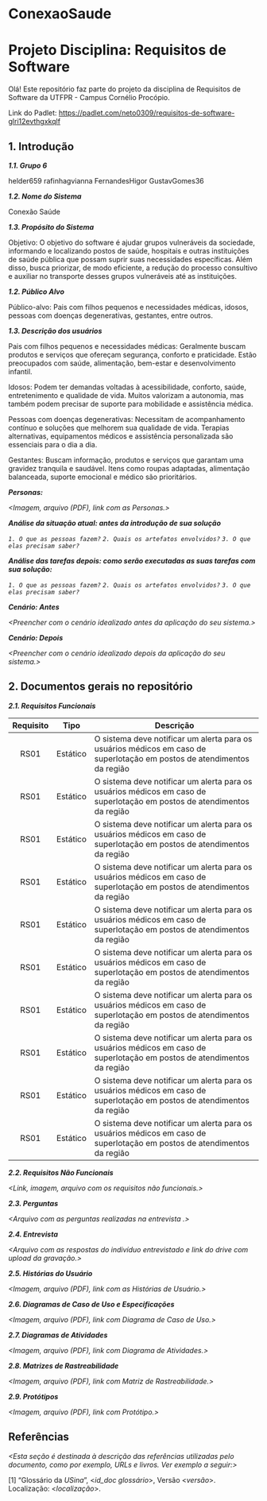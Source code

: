 # ConexaoSaude

# Projeto Disciplina: Requisitos de Software

Olá! Este repositório faz parte do projeto da disciplina de Requisitos de Software da UTFPR - Campus Cornélio Procópio. 

Link do Padlet:
https://padlet.com/neto0309/requisitos-de-software-glri12evthgxkqlf

## 1. Introdução

***1.1.  Grupo 6***

helder659
rafinhagvianna
FernandesHigor
GustavGomes36

***1.2.  Nome do Sistema***

Conexão Saúde

***1.3.  Propósito do Sistema***

Objetivo: O objetivo do software é ajudar grupos vulneráveis da sociedade, informando e localizando postos de saúde, hospitais e outras instituições de saúde pública que possam suprir suas necessidades específicas. Além disso, busca priorizar, de modo eficiente, a redução do processo consultivo e auxiliar no transporte desses grupos vulneráveis até as instituições.

***1.2.  Público Alvo***

Público-alvo: Pais com filhos pequenos e necessidades médicas, idosos, pessoas com doenças degenerativas, gestantes, entre outros.

***1.3. Descrição dos usuários***

Pais com filhos pequenos e necessidades médicas: Geralmente buscam produtos e serviços que ofereçam segurança, conforto e praticidade. Estão preocupados com saúde, alimentação, bem-estar e desenvolvimento infantil.

Idosos: Podem ter demandas voltadas à acessibilidade, conforto, saúde, entretenimento e qualidade de vida. Muitos valorizam a autonomia, mas também podem precisar de suporte para mobilidade e assistência médica.

Pessoas com doenças degenerativas: Necessitam de acompanhamento contínuo e soluções que melhorem sua qualidade de vida. Terapias alternativas, equipamentos médicos e assistência personalizada são essenciais para o dia a dia.

Gestantes: Buscam informação, produtos e serviços que garantam uma gravidez tranquila e saudável. Itens como roupas adaptadas, alimentação balanceada, suporte emocional e médico são prioritários.

***Personas:***

*<Imagem, arquivo (PDF), link com as Personas.>*

***Análise da situação atual: antes da introdução de sua solução***

*`1. O que as pessoas fazem?`*
*`2. Quais os artefatos envolvidos?`*
*`3. O que elas precisam saber?`*

***Análise das tarefas depois: como serão executadas as suas tarefas com sua solução:***

*`1. O que as pessoas fazem?`*
*`2. Quais os artefatos envolvidos?`*
*`3. O que elas precisam saber?`*

***Cenário: Antes***

*<Preencher com o cenário idealizado antes da aplicação do seu sistema.>*

***Cenário: Depois***

*<Preencher com o cenário idealizado depois da aplicação do seu sistema.>*

## 2. Documentos gerais no repositório

***2.1. Requisitos Funcionais***

| Requisito | Tipo     | Descrição                                                                 |
|:------:|:-------:|---------------------------------------------------------------------------|
| RS01   | Estático | O sistema deve notificar um alerta para os usuários médicos em caso de superlotação em postos de atendimentos da região |
| RS01   | Estático | O sistema deve notificar um alerta para os usuários médicos em caso de superlotação em postos de atendimentos da região |
| RS01   | Estático | O sistema deve notificar um alerta para os usuários médicos em caso de superlotação em postos de atendimentos da região |
| RS01   | Estático | O sistema deve notificar um alerta para os usuários médicos em caso de superlotação em postos de atendimentos da região |
| RS01   | Estático | O sistema deve notificar um alerta para os usuários médicos em caso de superlotação em postos de atendimentos da região |
| RS01   | Estático | O sistema deve notificar um alerta para os usuários médicos em caso de superlotação em postos de atendimentos da região |
| RS01   | Estático | O sistema deve notificar um alerta para os usuários médicos em caso de superlotação em postos de atendimentos da região |
| RS01   | Estático | O sistema deve notificar um alerta para os usuários médicos em caso de superlotação em postos de atendimentos da região |
| RS01   | Estático | O sistema deve notificar um alerta para os usuários médicos em caso de superlotação em postos de atendimentos da região |
| RS01   | Estático | O sistema deve notificar um alerta para os usuários médicos em caso de superlotação em postos de atendimentos da região |





***2.2. Requisitos Não Funcionais***

*<Link, imagem, arquivo com os requisitos não funcionais.>*

***2.3. Perguntas***

*<Arquivo com as perguntas realizadas na entrevista .>*

***2.4. Entrevista***

*<Arquivo com as respostas do indivíduo entrevistado e link do drive com upload da gravação.>*

***2.5. Histórias do Usuário***

*<Imagem, arquivo (PDF), link com as Histórias de Usuário.>*

***2.6. Diagramas de Caso de Uso e Especificações***

*<Imagem, arquivo (PDF), link com Diagrama de Caso de Uso.>*

***2.7. Diagramas de Atividades***

*<Imagem, arquivo (PDF), link com Diagrama de Atividades.>*

***2.8. Matrizes de Rastreabilidade***

*<Imagem, arquivo (PDF), link com Matriz de Rastreabilidade.>*

***2.9. Protótipos***

*<Imagem, arquivo (PDF), link com Protótipo.>*

## Referências

*<Esta seção é destinada à descrição das referências utilizadas pelo documento, como por exemplo, URLs e livros. Ver exemplo a seguir:>*

[1] “Glossário da _USina_”, <_id_doc glossário_>, Versão <_versão_>. Localização: <_localização_>.
